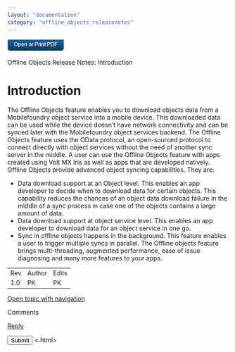 ```yaml
---
layout: "documentation"
category: "offline_objects_releasenotes"
---
```

                            

[![](Resources/Images/pdf.png)](http://docs.voltmx.com/7_x_PDFs/mobilefoundry/offline_objects_releasenotes.pdf "VoltMX Offline Objects Release Notes")

Offline Objects Release Notes: Introduction

Introduction
============

The Offline Objects feature enables you to download objects data from a Mobilefoundry object service into a mobile device. This downloaded data can be used while the device doesn’t have network connectivity and can be synced later with the Mobilefoundry object services backend. The Offline Objects feature uses the OData protocol, an open-sourced protocol to connect directly with object services without the need of another sync server in the middle. A user can use the Offline Objects feature with apps created using Volt MX Iris as well as apps that are developed natively. Offline Objects provide advanced object syncing capabilities. They are:

*   Data download support at an Object level. This enables an app developer to decide when to download data for certain objects. This capability reduces the chances of an object data download failure in the middle of a sync process in case one of the objects contains a large amount of data.
*   Data download support at object service level. This enables an app developer to download data for an object service in one go.
*   Sync in offline objects happens in the background. This feature enables a user to trigger multiple syncs in parallel. The Offline objects feature brings multi-threading, augmented performance, ease of issue diagnosing and many more features to your apps.

<table style="margin-left: 0;margin-right: auto;mc-table-style: url('Resources/TableStyles/Basic.css');" class="TableStyle-Basic" cellspacing="0" data-mc-conditions="Default.HTML5 Only,Default.HTML"><colgroup><col style="width: 37px;" class="TableStyle-Basic-Column-Column1"> <col style="width: 51px;" class="TableStyle-Basic-Column-Column1"> <col class="TableStyle-Basic-Column-Column1"></colgroup><tbody><tr class="TableStyle-Basic-Body-Body1"><td class="TableStyle-Basic-BodyE-Column1-Body1">Rev</td><td class="TableStyle-Basic-BodyE-Column1-Body1">Author</td><td class="TableStyle-Basic-BodyD-Column1-Body1">Edits</td></tr><tr class="TableStyle-Basic-Body-Body1"><td class="TableStyle-Basic-BodyB-Column1-Body1">1.0</td><td class="TableStyle-Basic-BodyB-Column1-Body1">PK</td><td class="TableStyle-Basic-BodyA-Column1-Body1">PK</td></tr></tbody></table>

[Open topic with navigation](../Content/Introduction.html)

Comments

[Reply](#)

 

</div> <input class="comment-submit" type="button" value="Submit" > </div> </div> </body> <.html></x-turndown>
